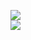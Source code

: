 [![](https://img.shields.io/badge/Made%20With-Github%20Spray-lightgrey.svg?style=for-the-badge&logo=github)](https://github.com/Annihil/github-spray#20917)  
[![](https://i.imgur.com/2DrTn0Z.gif)](https://github.com/Annihil/github-spray)